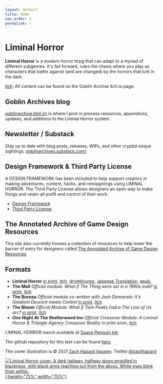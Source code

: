 ```yaml
---
layout: default
title: Home
nav_order: 1
permalink: /
---
```



# Liminal Horror

**Liminal Horror**  is a modern horror ttrpg that can adapt to a myriad of different subgenres. It's fail forward, rules-lite chasis where you play as characters that battle against (and are changed) by the horrors that lurk in the dark.

[itch](https://goblinarchives.itch.io/): All content can be found on the Goblin Archive itch.io page.

## Goblin Archives blog
[goblinarchive.blot.im](https://goblinarchives.blot.im/) is where I post in process resources, appendices, updates, and additions to the Liminal Horror system.

## Newsletter / Substack
Stay up to date with blog posts, releases, WIPs, and other cryptid-esque sightings. [goblinarchives.substack.com/](https://goblinarchives.substack.com/)

## Design Framework & Third Party License
A DESIGN FRAMEWORK has been included to help support creators in making adventures, content, hacks, and remiaginings using LIMINAL HORROR. The Third Party License allows designers an open way to make things and retain all profit and control of their work.
- [Design Framework](https://goblinarchives.github.io/LiminalHorror/Design%20Framework/)
- [Third Party License](https://goblinarchives.github.io/LiminalHorror/Third%20Party%20License/)

## The Annotated Archive of Game Design Resources
This site also currently houses a collection of resources to help lower the barrier of entry for designers called [The Annotated Archive of Game Design Resources](https://goblinarchives.github.io/LiminalHorror/Game%20Design/)

## Formats
- **Liminal Horror** [in print](https://www.exaltedfuneral.com/products/liminal-horror-pdf), [itch](https://goblinarchives.itch.io/), [drivethrurpg](https://www.drivethrurpg.com/product/366656/Liminal-Horror), [Japense Translation](https://booth.pm/en/items/3496067), [epub](https://drive.google.com/file/d/10f8Q4jC3yQdbTUKx1DqIaHXEkdBWw-Cg/view?usp=sharing),
- **The Mall** *Official module: What if The Thing were set in a 1990s mall?* [in print](https://www.exaltedfuneral.com/collections/free-rpg-iv-the-funeral-chapter-ef-exclusives/products/the-mall), [itch](https://goblinarchives.itch.io/the-mall)
- **The Bureau** *Official module co-written with Josh Domanski: It's Gradient Descent meets Control*  [in print](https://www.exaltedfuneral.com/collections/free-rpg-iv-the-funeral-chapter-ef-exclusives/products/the-bureau), [itch](https://goblinarchives.itch.io/the-bureau)
- **The Bloom** *Official Module: What if Twin Peaks had a The Last of Us arc?* [in print](https://spacepenguin.ink/collections/liminal-horror/products/the-bloom), [itch](https://goblinarchives.itch.io/the-bloom)
- **One Night At The Shelterwood Inn** *Official Crossover Module: A Liminal Horror & Triangle Agency Crossover Reality* in print soon, [itch](https://unenthuser.itch.io/one-night)

LIMINAL HORROR merch available at [Space Penguin Ink](https://spacepenguin.ink/collections/liminal-horror)

The github repository for this text can be found [here](https://github.com/GoblinArchives/LiminalHorror)

The cover illustration is © 2021 [Zach Hazard Vaupen](https://emo-sludge.com/). Twitter:[@zachhazard](https://twitter.com/zachhazard)


<p></p>

[![Liminal Horror cover. A dark hallway, halfway down engulfed in blackness, with black arms reaching out from the abyss. White eyes blink from within.](/LiminalHorror/img/liminalhorrorcover.png "Click to embiggen"){:height="75%" width="75%"}](/LiminalHorror/img/liminalhorrorcover.png)

